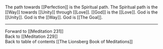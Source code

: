 The path towards [[Perfection]] is the Spiritual path. The Spiritual path is the [[Way]] towards [[Unity]] through [[Love]]. [[God]] is the [[Love]]. God is the [[Unity]]. God is the [[Way]]. God is [[The Goal]]. 

___

Forward to [[Meditation 231]]  
Back to [[Meditation 229]]  
Back to table of contents [[The Lionsberg Book of Meditations]]  